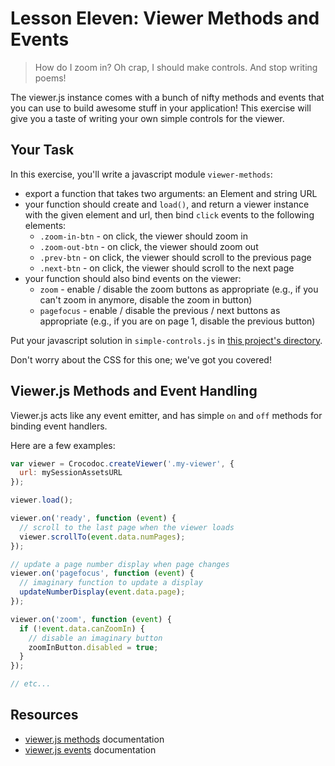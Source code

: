 # Lesson Eleven: Viewer Methods and Events

> How do I zoom in?
>   Oh crap, I should make controls.
> And stop writing poems!

The viewer.js instance comes with a bunch of nifty methods and events that you can use to build awesome stuff in your application! This exercise will give you a taste of writing your own simple controls for the viewer.

## Your Task

In this exercise, you'll write a javascript module `viewer-methods`:
- export a function that takes two arguments: an Element and string URL
- your function should create and `load()`, and return a viewer instance with the given element and url, then bind `click` events to the following elements:
  + `.zoom-in-btn` - on click, the viewer should zoom in
  + `.zoom-out-btn` - on click, the viewer should zoom out
  + `.prev-btn` - on click, the viewer should scroll to the previous page
  + `.next-btn` - on click, the viewer should scroll to the next page
- your function should also bind events on the viewer:
  + `zoom` - enable / disable the zoom buttons as appropriate (e.g., if you can't zoom in anymore, disable the zoom in button)
  + `pagefocus` - enable / disable the previous / next buttons as appropriate (e.g., if you are on page 1, disable the previous button)

Put your javascript solution in `simple-controls.js` in [this project's directory](/open/11-viewer-methods).

Don't worry about the CSS for this one; we've got you covered!

## Viewer.js Methods and Event Handling

Viewer.js acts like any event emitter, and has simple `on` and `off` methods for binding event handlers.

Here are a few examples:
```js
var viewer = Crocodoc.createViewer('.my-viewer', {
  url: mySessionAssetsURL
});

viewer.load();

viewer.on('ready', function (event) {
  // scroll to the last page when the viewer loads
  viewer.scrollTo(event.data.numPages);
});

// update a page number display when page changes
viewer.on('pagefocus', function (event) {
  // imaginary function to update a display
  updateNumberDisplay(event.data.page);
});

viewer.on('zoom', function (event) {
  if (!event.data.canZoomIn) {
    // disable an imaginary button
    zoomInButton.disabled = true;
  }
});

// etc...
```


## Resources

* [viewer.js methods](https://github.com/box/viewer.js/blob/master/README.md#viewer-methods) documentation
* [viewer.js events](https://github.com/box/viewer.js/blob/master/README.md#event-handling) documentation
